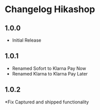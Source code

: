 # Changelog Hikashop

## 1.0.0 ##

* Initial Release

## 1.0.1 ##

* Renamed Sofort to Klarna Pay Now
* Renamed Klarna to Klarna Pay Later

## 1.0.2 ##

*Fix Captured and shipped functionality